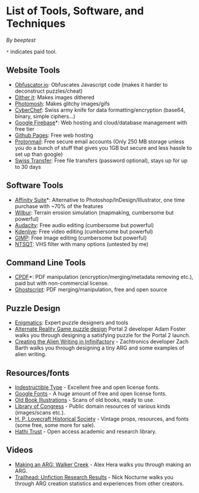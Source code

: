 # List of Tools, Software, and Techniques
*By beeptest*

`*` indicates paid tool.

## Website Tools
- [Obfuscator.io](https://obfuscator.io/): Obfuscates Javascript code (makes it harder to deconstruct puzzles/cheat)
- [Dither it](https://ditherit.com/): Makes images dithered
- [Photomosh](https://photomosh.com/): Makes glitchy images/gifs
- [CyberChef](https://gchq.github.io/CyberChef/): Swiss army knife for data formatting/encryption (base64, binary, simple ciphers...)
- [Google Firebase](https://firebase.google.com/)*: Web hosting and cloud/database management with free tier
- [Github Pages](https://pages.github.com/): Free web hosting
- [Protonmail](https://proton.me/): Free secure email accounts (Only 250 MB storage unless you do a bunch of stuff that gives you 1GB but secure and less hassle to set up than google)
- [Swiss Transfer](https://www.swisstransfer.com/en-us): Free file transfers (password optional), stays up for up to 30 days

## Software Tools
- [Affinity Suite](https://affinity.serif.com/)*: Alternative to Photoshop/InDesign/Illustrator, one time purchase with ~70% of the features
- [Wilbur](http://www.fracterra.com/wilbur.html): Terrain erosion simulation (mapmaking, cumbersome but powerful)
- [Audacity](https://www.audacityteam.org/): Free audio editing (cumbersome but powerful)
- [Kdenlive](https://kdenlive.org/): Free video editing (cumbersome but powerful)
- [GIMP](http://www.gimp.org/): Free image editing (cumbersome but powerful)
- [NTSQT](https://github.com/JargeZ/ntscqt): VHS filter with many options (untested by me)

## Command Line Tools
- [CPDF](https://community.coherentpdf.com/)*: PDF manipulation (encryption/merging/metadata removing etc.), paid but with non-commercial license.
- [Ghostscript](https://www.ghostscript.com/): PDF merging/manipulation, free and open source

## Puzzle Design
- [Enigmatics](https://enigmatics.org/): Expert puzzle designers and tools
- [Alternate Reality Game puzzle design](https://www.gamedeveloper.com/design/alternate-reality-game-puzzle-design) Portal 2 developer Adam Foster walks you through designing a satisfying puzzle for the Portal 2 launch.
- [Creating the Alien Writing in Infinifactory](https://www.trashworldnews.com/alien-writing/) - Zachtronics developer Zach Barth walks you through designing a tiny ARG and some examples of alien writing.

## Resources/fonts
- [Indestructible Type](https://indestructibletype.com/Home.html) - Excellent free and open license fonts.
- [Google Fonts](https://fonts.google.com/) - A huge amount of free and open license fonts.
- [Old Book Illustrations](https://www.oldbookillustrations.com/) - Scans of old books, ready to use.
- [Library of Congress](https://www.loc.gov/) - Public domain resources of various kinds (images/scans etc.).
- [H. P. Lovecraft Historical Society](https://www.hplhs.org/resources.php) - Vintage props, resources, and fonts (some free, some more for sale).
- [Hathi Trust](https://www.hathitrust.org/) - Open access academic and research library.

## Videos
- [Making an ARG: Walker Creek](https://www.youtube.com/watch?v=2bDAUXlJmRo) - Alex Hera walks you through making an ARG.
- [Trailhead: Unfiction Research Results](https://www.youtube.com/watch?v=lD_lR7NS-rU) - Nick Nocturne walks you through ARG creation statistics and experiences from other creators.